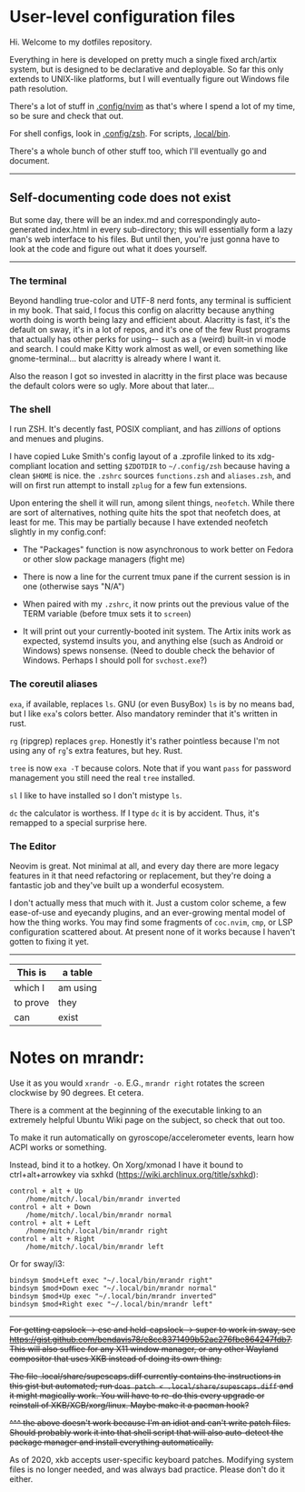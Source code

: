 # User-level configuration files

Hi. Welcome to my dotfiles repository.

Everything in here is developed on pretty much a single fixed arch/artix system, but is designed to be declarative and deployable.
So far this only extends to UNIX-like platforms, but I will eventually figure out Windows file path resolution.

There's a lot of stuff in [.config/nvim](.config/nvim) as that's where I spend a lot of my time, so be sure and check that out.

For shell configs, look in [.config/zsh](.config/zsh). For scripts, [.local/bin](.local/bin).

There's a whole bunch of other stuff too, which I'll eventually go and document.

---

## Self-documenting code does not exist

But some day, there will be an index.md and correspondingly auto-generated index.html in every sub-directory; this will essentially form a lazy man's web interface to his files. But until then, you're just gonna have to look at the code and figure out what it does yourself.

---

### The terminal

Beyond handling true-color and UTF-8 nerd fonts, any terminal is sufficient in my book.
That said, I focus this config on alacritty because anything worth doing is worth being lazy and efficient about.
Alacritty is fast, it's the default on sway, it's in a lot of repos, and it's one of the few Rust programs that actually has other perks for using-- such as a (weird) built-in vi mode and search.
I could make Kitty work almost as well, or even something like gnome-terminal... but alacritty is already where I want it.

Also the reason I got so invested in alacritty in the first place was because the default colors were so ugly. More about that later...

### The shell

I run ZSH. It's decently fast, POSIX compliant, and has _zillions_ of options and menues and plugins.

I have copied Luke Smith's config layout of a .zprofile linked to its xdg-compliant location and setting `$ZDOTDIR` to `~/.config/zsh` because having a clean `$HOME` is nice.
the `.zshrc` sources `functions.zsh` and `aliases.zsh`, and will on first run attempt to install `zplug` for a few fun extensions.

Upon entering the shell it will run, among silent things, `neofetch`. While there are sort of alternatives, nothing quite hits the spot that neofetch does, at least for me.
This may be partially because I have extended neofetch slightly in my config.conf:

- The "Packages" function is now asynchronous to work better on Fedora or other slow package managers (fight me)

- There is now a line for the current tmux pane if the current session is in one (otherwise says "N/A")

- When paired with my `.zshrc`, it now prints out the previous value of the TERM variable (before tmux sets it to `screen`)

- It will print out your currently-booted init system. The Artix inits work as expected, systemd insults you, and anything else (such as Android or Windows) spews nonsense. (Need to double check the behavior of Windows. Perhaps I should poll for `svchost.exe`?)

### The coreutil aliases

`exa`, if available, replaces `ls`. GNU (or even BusyBox) `ls` is by no means bad, but I like `exa`'s colors better. Also mandatory reminder that it's written in rust.

`rg` (ripgrep) replaces `grep`. Honestly it's rather pointless because I'm not using any of `rg`'s extra features, but hey. Rust.

`tree` is now `exa -T` because colors. Note that if you want `pass` for password management you still need the real `tree` installed.

`sl` I like to have installed so I don't mistype `ls`.

`dc` the calculator is worthess. If I type `dc` it is by accident. Thus, it's remapped to a special surprise here.

### The Editor

Neovim is great. Not minimal at all, and every day there are more legacy features in it that need refactoring or replacement,
but they're doing a fantastic job and they've built up a wonderful ecosystem.

I don't actually mess that much with it. Just a custom color scheme, a few ease-of-use and eyecandy plugins, and an ever-growing mental model of how the thing works.
You may find some fragments of `coc.nvim`, `cmp`, or LSP configuration scattered about. At present none of it works because I haven't gotten to fixing it yet.

---

| This is | a table  |
| ------- | -------- |
| which I | am using |
| to prove | they |
| can | exist |

# Notes on mrandr:

Use it as you would `xrandr -o`. E.G., `mrandr right` rotates the screen clockwise by 90 degrees. Et cetera.

There is a comment at the beginning of the executable linking to an extremely helpful Ubuntu Wiki page on the subject, so check that out too.

To make it run automatically on gyroscope/accelerometer events, learn how ACPI works or something.

Instead, bind it to a hotkey. On Xorg/xmonad I have it bound to ctrl+alt+arrowkey via sxhkd (https://wiki.archlinux.org/title/sxhkd):

    control + alt + Up
        /home/mitch/.local/bin/mrandr inverted
    control + alt + Down
        /home/mitch/.local/bin/mrandr normal
    control + alt + Left
        /home/mitch/.local/bin/mrandr right
    control + alt + Right
        /home/mitch/.local/bin/mrandr left

Or for sway/i3:

    bindsym $mod+Left exec "~/.local/bin/mrandr right"
    bindsym $mod+Down exec "~/.local/bin/mrandr normal"
    bindsym $mod+Up exec "~/.local/bin/mrandr inverted"
    bindsym $mod+Right exec "~/.local/bin/mrandr left"

---

~~For getting capslock -\> esc and held-capslock -\> super to work in sway, see https://gist.github.com/bendavis78/e8cc8371499b52ac276fbe864247fdb7. This will also suffice for any X11 window manager, or any other Wayland compositor that uses XKB instead of doing its own thing.~~

~~The file .local/share/supescaps.diff currently contains the instructions in this gist but automated; run `doas patch < .local/share/supescaps.diff` and it might magically work. You will have to re-do this every upgrade or reinstall of XKB/XCB/xorg/linux. Maybe make it a pacman hook?~~

~~^^^ the above doesn't work because I'm an idiot and can't write patch files. Should probably work it into that shell script that will also auto-detect the package manager and install everything automatically.~~

As of 2020, xkb accepts user-specific keyboard patches. Modifying system files is no longer needed, and was always bad practice. Please don't do it either.
